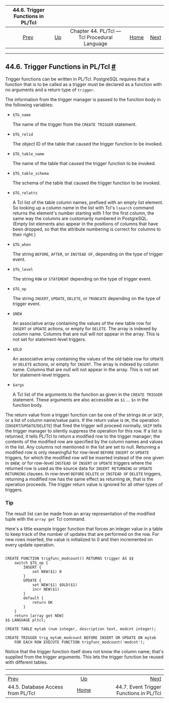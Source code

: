 <!--?xml version="1.0" encoding="UTF-8" standalone="no"?-->

|                 44.6. Trigger Functions in PL/Tcl                |                                                                 |                                              |                                                       |                                                                             |
| :--------------------------------------------------------------: | :-------------------------------------------------------------- | :------------------------------------------: | ----------------------------------------------------: | --------------------------------------------------------------------------: |
| [Prev](pltcl-dbaccess.html "44.5. Database Access from PL/Tcl")  | [Up](pltcl.html "Chapter 44. PL/Tcl — Tcl Procedural Language") | Chapter 44. PL/Tcl — Tcl Procedural Language | [Home](index.html "PostgreSQL 17devel Documentation") |  [Next](pltcl-event-trigger.html "44.7. Event Trigger Functions in PL/Tcl") |

***

## 44.6. Trigger Functions in PL/Tcl [#](#PLTCL-TRIGGER)

Trigger functions can be written in PL/Tcl. PostgreSQL requires that a function that is to be called as a trigger must be declared as a function with no arguments and a return type of `trigger`.

The information from the trigger manager is passed to the function body in the following variables:

* `$TG_name`

    The name of the trigger from the `CREATE TRIGGER` statement.

* `$TG_relid`

    The object ID of the table that caused the trigger function to be invoked.

* `$TG_table_name`

    The name of the table that caused the trigger function to be invoked.

* `$TG_table_schema`

    The schema of the table that caused the trigger function to be invoked.

* `$TG_relatts`

    A Tcl list of the table column names, prefixed with an empty list element. So looking up a column name in the list with Tcl's `lsearch` command returns the element's number starting with 1 for the first column, the same way the columns are customarily numbered in PostgreSQL. (Empty list elements also appear in the positions of columns that have been dropped, so that the attribute numbering is correct for columns to their right.)

* `$TG_when`

    The string `BEFORE`, `AFTER`, or `INSTEAD OF`, depending on the type of trigger event.

* `$TG_level`

    The string `ROW` or `STATEMENT` depending on the type of trigger event.

* `$TG_op`

    The string `INSERT`, `UPDATE`, `DELETE`, or `TRUNCATE` depending on the type of trigger event.

* `$NEW`

    An associative array containing the values of the new table row for `INSERT` or `UPDATE` actions, or empty for `DELETE`. The array is indexed by column name. Columns that are null will not appear in the array. This is not set for statement-level triggers.

* `$OLD`

    An associative array containing the values of the old table row for `UPDATE` or `DELETE` actions, or empty for `INSERT`. The array is indexed by column name. Columns that are null will not appear in the array. This is not set for statement-level triggers.

* `$args`

    A Tcl list of the arguments to the function as given in the `CREATE TRIGGER` statement. These arguments are also accessible as `$1` ... `$n` in the function body.

The return value from a trigger function can be one of the strings `OK` or `SKIP`, or a list of column name/value pairs. If the return value is `OK`, the operation (`INSERT`/`UPDATE`/`DELETE`) that fired the trigger will proceed normally. `SKIP` tells the trigger manager to silently suppress the operation for this row. If a list is returned, it tells PL/Tcl to return a modified row to the trigger manager; the contents of the modified row are specified by the column names and values in the list. Any columns not mentioned in the list are set to null. Returning a modified row is only meaningful for row-level `BEFORE` `INSERT` or `UPDATE` triggers, for which the modified row will be inserted instead of the one given in `$NEW`; or for row-level `INSTEAD OF` `INSERT` or `UPDATE` triggers where the returned row is used as the source data for `INSERT RETURNING` or `UPDATE RETURNING` clauses. In row-level `BEFORE` `DELETE` or `INSTEAD OF` `DELETE` triggers, returning a modified row has the same effect as returning `OK`, that is the operation proceeds. The trigger return value is ignored for all other types of triggers.

### Tip

The result list can be made from an array representation of the modified tuple with the `array get` Tcl command.

Here's a little example trigger function that forces an integer value in a table to keep track of the number of updates that are performed on the row. For new rows inserted, the value is initialized to 0 and then incremented on every update operation.

```

CREATE FUNCTION trigfunc_modcount() RETURNS trigger AS $$
    switch $TG_op {
        INSERT {
            set NEW($1) 0
        }
        UPDATE {
            set NEW($1) $OLD($1)
            incr NEW($1)
        }
        default {
            return OK
        }
    }
    return [array get NEW]
$$ LANGUAGE pltcl;

CREATE TABLE mytab (num integer, description text, modcnt integer);

CREATE TRIGGER trig_mytab_modcount BEFORE INSERT OR UPDATE ON mytab
    FOR EACH ROW EXECUTE FUNCTION trigfunc_modcount('modcnt');
```

Notice that the trigger function itself does not know the column name; that's supplied from the trigger arguments. This lets the trigger function be reused with different tables.

***

|                                                                  |                                                                 |                                                                             |
| :--------------------------------------------------------------- | :-------------------------------------------------------------: | --------------------------------------------------------------------------: |
| [Prev](pltcl-dbaccess.html "44.5. Database Access from PL/Tcl")  | [Up](pltcl.html "Chapter 44. PL/Tcl — Tcl Procedural Language") |  [Next](pltcl-event-trigger.html "44.7. Event Trigger Functions in PL/Tcl") |
| 44.5. Database Access from PL/Tcl                                |      [Home](index.html "PostgreSQL 17devel Documentation")      |                                     44.7. Event Trigger Functions in PL/Tcl |
